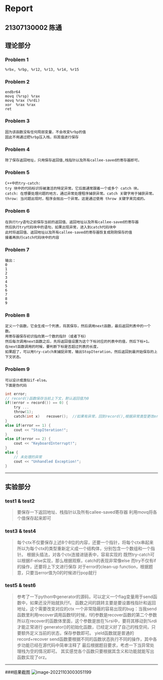 # Report
## 21307130002 陈通

## 理论部分
### Problem 1
    %rbx, %rbp, %r12, %r13, %r14, %r15

### Problem 2
```
endbr64
movq (%rsp) %rax
movq %rax (%rdi)
xor  %rax %rax
ret
```

### Problem 3
    因为该函数没有任何局部变量，不会改变%rbp的值
    因此不用通过把%rbp压入栈，将其值进行保存

### Problem 4
    除了保存返回地址，只用保存返回值,栈指针以及所有callee-saved的寄存器即可。

### Problem 5
    C++中的try-catch:
    try 块中的代码标识将被激活的特定异常。它后面通常跟着一个或多个 catch 块。
    catch: 在想要处理问题的地方，通过异常处理程序捕获异常。catch 关键字用于捕获异常。
    throw: 当问题出现时，程序会抛出一个异常。这是通过使用 throw 关键字来完成的。

### Problem 6
    在执行try语句之前保存当前的返回值、返回地址以及所有callee-saved的寄存器
    然后执行try代码块中的语句，如果出现异常，进入到catch代码块中
    此时将返回值、返回地址以及所有callee-saved的寄存器恢复成刚刚保存的值
    接着再执行catch代码块中的内容

### Problem 7
    输出：
    0
    1
    2
    3
    4
    5
    6
    7
    8
    9


### Problem 8
    定义一个函数，它会生成一个列表，将其保存，然后调用next函数，最后返回列表中的一个数。
    用寄存器保存初识指向第一个数的指针（或者下标）
    然后每次调用next函数之后，先将返回值设置为这个下标对应的列表中的值，然后下标+1。
    在next函数调用的时候，要判断下标是否超过列表的长度，
    如果超了，可以用try-catch来捕捉异常，输出StopIteration，然后返回到最开始保存的上下文状态。

### Problem 9
    可以设计成类似if-else。
    下面是伪代码
``` C
int error;
// record()函数保存当前上下文，默认返回值为0
if((error = record()) == 0) {
    try ...
    throw(1);
    catch(int x)   recover();  //如果有异常，回到record(),根据异常类型更改error的值
}
else if(error == 1) {
    cout << "StopIteration!";
}
else if(error == 2) {
    cout << "KeyboardInterrupt!";
}
else { 
    // 未处理的异常
    cout << "Unhandled Exception!";
}
```
---
## 实验部分 
### test1 & test2
> 要保存一下返回地址、栈指针以及所有callee-saved寄存器
利用movq将各个值保存起来即可

### test3 & test4
> 每个ctx不仅要保存上述8个8位的内容，还要一个指针，将每个ctx串起来
所以为每个ctx的类型重新定义成一个结构体，分别包含一个数组和一个指针。
根据头插法，对各个ctx连接进链表中，容易实现的
既然try-catch可以根据if-else实现，那么根据观察，catch的表现非常像else
而try不仅有if的操作，还要将上下文进行保存
对于error的clean-up function，根据题意，只要当error值为0的时候进行pop就行

### test5 & test6
> 参考了一下python中generator的源码，可以定义一个flag变量用于send函数中，如果还没开始就执行f。
函数之间的跳转主要是要设置栈指针和返回地址，这个需要改变对应的ctx
一个非常隐蔽的容易出现的bug：当我send函数里利用recover调用函数f的时候，f的参数是recover函数的第二个参数
所以在recover的函数体里面，这个参数是放在%rsi中，要将其移动到%rdi才能正常进行
generator()的初始化函数，已经定义好了自己的栈空间，只要额外定义当前的状态，保存参数即可。
yield函数就是普通的record+recover
send函数要根据不同的函数状态执行不同的操作，其中各步功能已经在源代码中简单注释了
最后根据题目要求，考虑一下当异常处理栈为空的情况即可。
其实感觉各个函数只要根据其含义和功能就能写出函数实现了orz。
---
###结果截图
![image-20221103003051199](C:\Users\Life_Dancer\AppData\Roaming\Typora\typora-user-images\image-20221103003051199.png)
